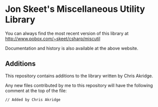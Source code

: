 # Jon Skeet's Miscellaneous Utility Library

You can always find the most recent version of this library at
http://www.pobox.com/~skeet/csharp/miscutil

Documentation and history is also available at the above website.

## Additions

This repository contains additions to the library written by Chris Akridge.

Any new files contributed by me to this repository will have the following comment at the top of the file:

    // Added by Chris Akridge